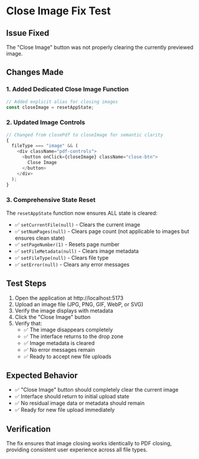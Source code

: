 # Close Image Fix Test

## Issue Fixed

The "Close Image" button was not properly clearing the currently previewed image.

## Changes Made

### 1. Added Dedicated Close Image Function

```javascript
// Added explicit alias for closing images
const closeImage = resetAppState;
```

### 2. Updated Image Controls

```javascript
// Changed from closePdf to closeImage for semantic clarity
{
  fileType === "image" && (
    <div className="pdf-controls">
      <button onClick={closeImage} className="close-btn">
        Close Image
      </button>
    </div>
  );
}
```

### 3. Comprehensive State Reset

The `resetAppState` function now ensures ALL state is cleared:

- ✅ `setCurrentFile(null)` - Clears the current image
- ✅ `setNumPages(null)` - Clears page count (not applicable to images but ensures clean state)
- ✅ `setPageNumber(1)` - Resets page number
- ✅ `setFileMetadata(null)` - Clears image metadata
- ✅ `setFileType(null)` - Clears file type
- ✅ `setError(null)` - Clears any error messages

## Test Steps

1. Open the application at http://localhost:5173
2. Upload an image file (JPG, PNG, GIF, WebP, or SVG)
3. Verify the image displays with metadata
4. Click the "Close Image" button
5. Verify that:
   - ✅ The image disappears completely
   - ✅ The interface returns to the drop zone
   - ✅ Image metadata is cleared
   - ✅ No error messages remain
   - ✅ Ready to accept new file uploads

## Expected Behavior

- ✅ "Close Image" button should completely clear the current image
- ✅ Interface should return to initial upload state
- ✅ No residual image data or metadata should remain
- ✅ Ready for new file upload immediately

## Verification

The fix ensures that image closing works identically to PDF closing, providing consistent user experience across all file types.
